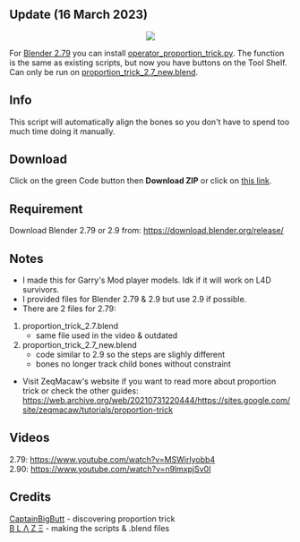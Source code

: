 ## Update (16 March 2023)
<p align="center">
  <img src="https://user-images.githubusercontent.com/22228680/225458427-7f4e3601-2fca-4fe8-9301-b0bd80e26b6e.png">
</p>


For [Blender 2.79](https://download.blender.org/release/Blender2.79/) you can install [operator_proportion_trick.py](https://github.com/sksh70/proportion_trick_script/blob/main/operator_proportion_trick.py). The function is the same as existing scripts, but now you have buttons on the Tool Shelf. Can only be run on [proportion_trick_2.7_new.blend](https://github.com/sksh70/proportion_trick_script/blob/main/Proportion_Trick/proportion_trick_2.7_new.blend).

## Info
This script will automatically align the bones so you don't have to spend too much time doing it manually.

## Download
Click on the green Code button then <b>Download ZIP</b> or click on [this link](https://github.com/sksh70/proportion_trick_script/archive/main.zip).

## Requirement
Download Blender 2.79 or 2.9 from: https://download.blender.org/release/</br>

## Notes
- I made this for Garry's Mod player models. Idk if it will work on L4D survivors.  
- I provided files for Blender 2.79 & 2.9 but use 2.9 if possible.  
- There are 2 files for 2.79:
1. proportion_trick_2.7.blend
   - same file used in the video & outdated
2. proportion_trick_2.7_new.blend
   - code similar to 2.9 so the steps are slighly different
   - bones no longer track child bones without constraint

- Visit ZeqMacaw's website if you want to read more about proportion trick or check the other guides: https://web.archive.org/web/20210731220444/https://sites.google.com/site/zeqmacaw/tutorials/proportion-trick
  
## Videos
2.79: https://www.youtube.com/watch?v=MSWirIyobb4  
2.90: https://www.youtube.com/watch?v=n9lmxpjSv0I

## Credits
[CaptainBigButt](https://steamcommunity.com/profiles/76561197977063670) - discovering proportion trick  
[Β L Λ Ζ Ξ](https://steamcommunity.com/profiles/76561198070780808) - making the scripts & .blend files
